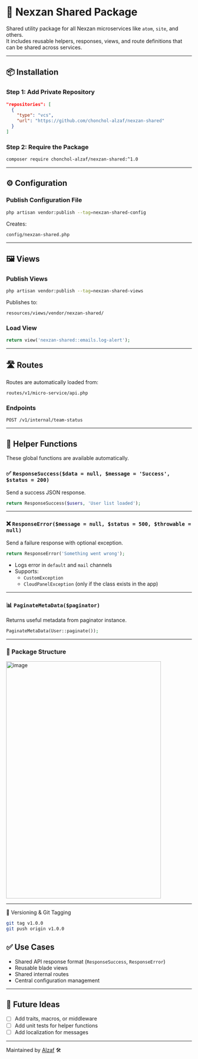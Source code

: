 # 🧩 Nexzan Shared Package

Shared utility package for all Nexzan microservices like `atom`, `site`, and others.  
It includes reusable helpers, responses, views, and route definitions that can be shared across services.

---

## 📦 Installation

### Step 1: Add Private Repository

```json
"repositories": [
  {
    "type": "vcs",
    "url": "https://github.com/chonchol-alzaf/nexzan-shared"
  }
]
```

### Step 2: Require the Package

```bash
composer require chonchol-alzaf/nexzan-shared:^1.0
```

---

## ⚙️ Configuration

### Publish Configuration File

```bash
php artisan vendor:publish --tag=nexzan-shared-config
```

Creates:

```
config/nexzan-shared.php
```

---

## 🖼️ Views

### Publish Views

```bash
php artisan vendor:publish --tag=nexzan-shared-views
```

Publishes to:

```
resources/views/vendor/nexzan-shared/
```

### Load View

```php
return view('nexzan-shared::emails.log-alert');
```

---

## 🛣️ Routes

Routes are automatically loaded from:

```
routes/v1/micro-service/api.php
```

###  Endpoints

```
POST /v1/internal/team-status
```
---

## 🧰 Helper Functions

These global functions are available automatically.

### ✅ `ResponseSuccess($data = null, $message = 'Success', $status = 200)`

Send a success JSON response.

```php
return ResponseSuccess($users, 'User list loaded');
```

---

### ❌ `ResponseError($message = null, $status = 500, $throwable = null)`

Send a failure response with optional exception.

```php
return ResponseError('Something went wrong');
```

- Logs error in `default` and `mail` channels
- Supports:
  - `CustomException`
  - `CloudPanelException` (only if the class exists in the app)

---

### 📊 `PaginateMetaData($paginator)`

Returns useful metadata from paginator instance.

```php
PaginateMetaData(User::paginate());
```
---

### 📁 Package Structure

<img width="420" height="641" alt="image" src="https://github.com/user-attachments/assets/2fea9664-7c8a-46f1-bf50-54f076b98994" />

---
🔄 Versioning & Git Tagging
```bash
git tag v1.0.0
git push origin v1.0.0
```

## ✅ Use Cases

- Shared API response format (`ResponseSuccess`, `ResponseError`)
- Reusable blade views
- Shared internal routes
- Central configuration management

---

## 🔮 Future Ideas

- [ ] Add traits, macros, or middleware
- [ ] Add unit tests for helper functions
- [ ] Add localization for messages

---

Maintained by [Alzaf](https://alzaf.com) 🛠️
